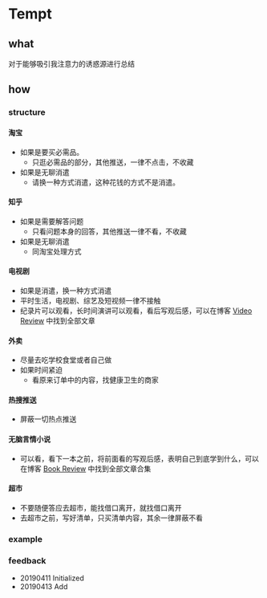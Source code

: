 # Tempt

## what

对于能够吸引我注意力的诱惑源进行总结

## how

### structure

#### 淘宝

* 如果是要买必需品。
  * 只逛必需品的部分，其他推送，一律不点击，不收藏
* 如果是无聊消遣
  * 请换一种方式消遣，这种花钱的方式不是消遣。

#### 知乎

* 如果是需要解答问题
  * 只看问题本身的回答，其他推送一律不看，不收藏
* 如果是无聊消遣
  * 同淘宝处理方式

#### 电视剧

* 如果是消遣，换一种方式消遣
* 平时生活，电视剧、综艺及短视频一律不接触
* 纪录片可以观看，长时间演讲可以观看，看后写观后感，可以在博客 [Video Review](http://xranzhao.cn/tags/VR/) 中找到全部文章

#### 外卖

* 尽量去吃学校食堂或者自己做
* 如果时间紧迫
  * 看原来订单中的内容，找健康卫生的商家

#### 热搜推送

* 屏蔽一切热点推送

#### 无脑言情小说

* 可以看，看下一本之前，将前面看的写观后感，表明自己到底学到什么，可以在博客 [Book Review](http://xranzhao.cn/tags/BR/) 中找到全部文章合集

#### 超市

* 不要随便答应去超市，能找借口离开，就找借口离开
* 去超市之前，写好清单，只买清单内容，其余一律屏蔽不看

### example

### feedback

* 20190411 Initialized
* 20190413 Add


